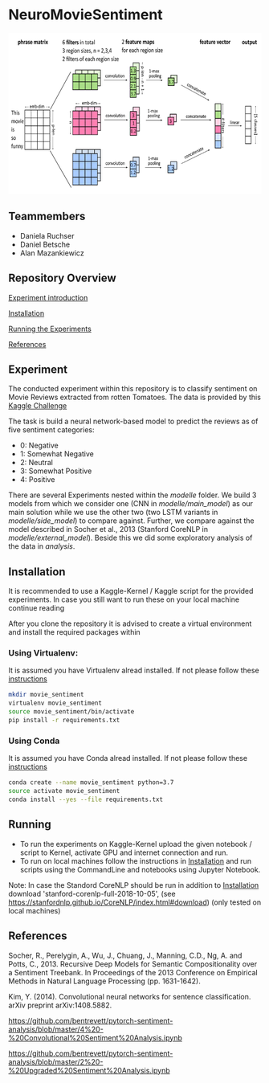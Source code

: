 # NeuroMovieSentiment

<p align="center">
    <img src="archi.png" alt="drawing" width="640" height="321"/>
</p>

## Teammembers
- Daniela Ruchser
- Daniel Betsche 
- Alan Mazankiewicz 


## Repository Overview

[Experiment introduction](##Experiment)

[Installation](##Installation)

[Running the Experiments](##Running)

[References](##References)

## Experiment

The conducted experiment within this repository is to classify sentiment on Movie Reviews extracted from rotten Tomatoes. The data is provided by this [Kaggle Challenge](https://www.kaggle.com/c/sentiment-analysis-on-movie-reviews)

The task is build a neural network-based model to predict the reviews as of five sentiment categories:
- 0: Negative
- 1: Somewhat Negative
- 2: Neutral
- 3: Somewhat Positive
- 4: Positive

There are several Experiments nested within the _modelle_ folder. We build 3 models from which we consider one (CNN in _modelle/main_model_) as our main solution while we use the other two (two LSTM variants in _modelle/side_model_) to compare against. Further, we compare against the model described in  Socher et al., 2013 (Stanford CoreNLP in _modelle/external_model_). Beside this we did some exploratory analysis of the data in _analysis_.


## Installation

It is recommended to use a Kaggle-Kernel / Kaggle script for the provided experiments. In case you still want to run these on your local machine continue reading

After you clone the repository it is advised to create a virtual environment and install the required packages within

### Using Virtualenv:

It is assumed you have Virtualenv alread installed. If not please follow these [instructions](https://virtualenv.pypa.io/en/latest/installation/)
```bash
mkdir movie_sentiment
virtualenv movie_sentiment
source movie_sentiment/bin/activate
pip install -r requirements.txt
```

### Using Conda

It is assumed you have Conda alread installed. If not please follow these [instructions](http://docs.anaconda.com/anaconda/install/)
```bash
conda create --name movie_sentiment python=3.7
source activate movie_sentiment
conda install --yes --file requirements.txt
```

## Running

- To run the experiments on Kaggle-Kernel upload the given notebook / script to Kernel, activate GPU and internet connection and run.
- To run on local machines follow the instructions in [Installation](##Installation) and run scripts using the CommandLine and notebooks using Jupyter Notebook.

Note: In case the Standord CoreNLP should be run in addition to [Installation](##Installation) download 'stanford-corenlp-full-2018-10-05', (see https://stanfordnlp.github.io/CoreNLP/index.html#download) (only tested on local machines)

## References
Socher, R., Perelygin, A., Wu, J., Chuang, J., Manning, C.D., Ng, A. and Potts, C., 2013. Recursive Deep Models for Semantic Compositionality over a Sentiment Treebank. In Proceedings of the 2013 Conference on Empirical Methods in Natural Language Processing (pp. 1631-1642).

Kim, Y. (2014). Convolutional neural networks for sentence classification. arXiv preprint arXiv:1408.5882.


https://github.com/bentrevett/pytorch-sentiment-analysis/blob/master/4%20-%20Convolutional%20Sentiment%20Analysis.ipynb

https://github.com/bentrevett/pytorch-sentiment-analysis/blob/master/2%20-%20Upgraded%20Sentiment%20Analysis.ipynb
